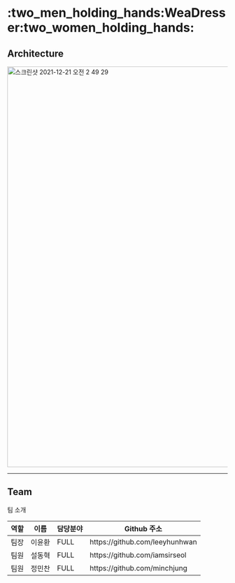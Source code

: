 <h1>:two_men_holding_hands:WeaDresser:two_women_holding_hands:</h1>
<!-- 이미지나 gif 파일 -->





<h2>Architecture</h2>
<img width="917" alt="스크린샷 2021-12-21 오전 2 49 29" src="https://user-images.githubusercontent.com/78589751/146810443-f82996f1-5569-4681-b35b-542af4cdddd7.png">


<hr />

<h2>Team</h2>

팀 소개
<table>
   <thead>
      <tr>
         <th>역할</th>
         <th>이름</th>
         <th>담당분야</th>
         <th>Github 주소</th>
      </tr>
   </thead>
   <tbody>
      <tr>
         <td>팀장</td>
         <td>이윤환</td>
         <td>FULL</td>
         <td>https://github.com/leeyhunhwan</td>
      </tr>
      <tr>
         <td>팀원</td>
         <td>설동혁</td>
         <td>FULL</td>
         <td>https://github.com/iamsirseol</td>
      </tr>
      <tr>
         <td>팀원</td>
         <td>정민찬</td>
         <td>FULL</td>
         <td>https://github.com/minchjung</td>
      </tr>
   </tbody>
</table
